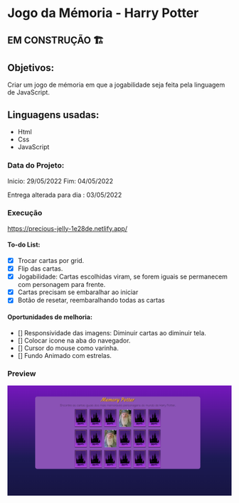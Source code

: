 # Jogo da Mémoria - Harry Potter

## EM CONSTRUÇÃO 🏗️

## Objetivos:

Criar um jogo de mémoria em que a jogabilidade seja feita pela linguagem de JavaScript.

## Linguagens usadas:

* Html
* Css
* JavaScript

### Data do Projeto:

Inicio: 29/05/2022 
Fim: 04/05/2022

Entrega alterada para dia : 03/05/2022

### Execução

https://precious-jelly-1e28de.netlify.app/


#### To-do List:

- [x] Trocar cartas por grid.
- [x] Flip das cartas.
- [x] Jogabilidade: Cartas escolhidas viram, se forem iguais se  permanecem com personagem para frente.
- [x] Cartas precisam se embaralhar ao iniciar
- [x] Botão de resetar, reembaralhando todas as cartas

#### Oportunidades de melhoria: 

- [] Responsividade das imagens: Diminuir cartas ao diminuir tela.
- [] Colocar icone na aba do navegador.
- [] Cursor do mouse como varinha.
- [] Fundo Animado com estrelas.

### Preview

![Preview de Memory Potter](img/preview.png)
